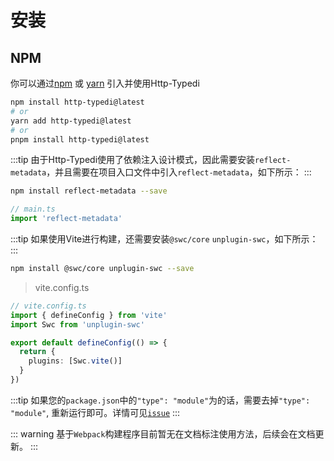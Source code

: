 # 安装

## NPM

你可以通过[npm](https://github.com/fkc-alt/http-typedi/blob/main/LICENSE) 或 [yarn](https://github.com/fkc-alt/http-typedi) 引入并使用Http-Typedi

```sh
npm install http-typedi@latest
# or
yarn add http-typedi@latest
# or
pnpm install http-typedi@latest
```

:::tip 
由于Http-Typedi使用了依赖注入设计模式，因此需要安装`reflect-metadata`，并且需要在项目入口文件中引入`reflect-metadata`，如下所示：
:::

```sh
npm install reflect-metadata --save
```

```ts
// main.ts
import 'reflect-metadata'
```

:::tip
 如果使用Vite进行构建，还需要安装`@swc/core` `unplugin-swc`，如下所示：
:::

```sh
npm install @swc/core unplugin-swc --save
```

> vite.config.ts
```ts
// vite.config.ts
import { defineConfig } from 'vite'
import Swc from 'unplugin-swc'

export default defineConfig(() => {
  return {
    plugins: [Swc.vite()]
  }
})
```

:::tip
如果您的`package.json`中的`"type": "module"`为的话，需要去掉`"type": "module"`, 重新运行即可。详情可见[`issue`](https://github.com/fkc-alt/http-typedi/issues/2)
:::

::: warning
基于`Webpack`构建程序目前暂无在文档标注使用方法，后续会在文档更新。
:::